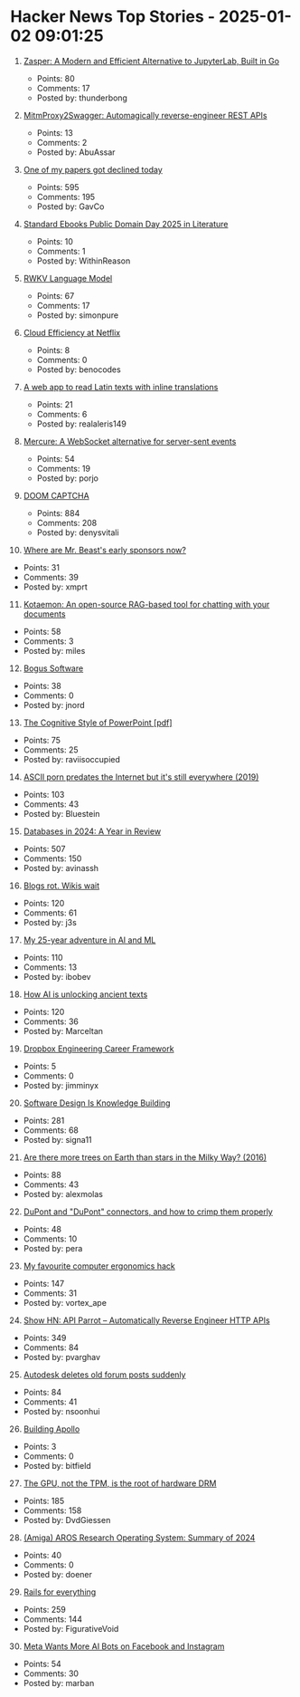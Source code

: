 # Hacker News Top Stories - 2025-01-02 09:01:25

1. [Zasper: A Modern and Efficient Alternative to JupyterLab, Built in Go](https://github.com/zasper-io/zasper)
   - Points: 80
   - Comments: 17
   - Posted by: thunderbong

2. [MitmProxy2Swagger: Automagically reverse-engineer REST APIs](https://github.com/alufers/mitmproxy2swagger)
   - Points: 13
   - Comments: 2
   - Posted by: AbuAssar

3. [One of my papers got declined today](https://mathstodon.xyz/@tao/113721192051328193)
   - Points: 595
   - Comments: 195
   - Posted by: GavCo

4. [Standard Ebooks Public Domain Day 2025 in Literature](https://standardebooks.org/blog/public-domain-day-2025)
   - Points: 10
   - Comments: 1
   - Posted by: WithinReason

5. [RWKV Language Model](https://www.rwkv.com/)
   - Points: 67
   - Comments: 17
   - Posted by: simonpure

6. [Cloud Efficiency at Netflix](https://netflixtechblog.com/cloud-efficiency-at-netflix-f2a142955f83)
   - Points: 8
   - Comments: 0
   - Posted by: benocodes

7. [A web app to read Latin texts with inline translations](https://adi.earth/apps/duplex/)
   - Points: 21
   - Comments: 6
   - Posted by: realaleris149

8. [Mercure: A WebSocket alternative for server-sent events](https://github.com/dunglas/mercure)
   - Points: 54
   - Comments: 19
   - Posted by: porjo

9. [DOOM CAPTCHA](https://doom-captcha.vercel.app/)
   - Points: 884
   - Comments: 208
   - Posted by: denysvitali

10. [Where are Mr. Beast's early sponsors now?](https://www.preethamrn.com/posts/where-are-mrbeast-sponsors-now)
   - Points: 31
   - Comments: 39
   - Posted by: xmprt

11. [Kotaemon: An open-source RAG-based tool for chatting with your documents](https://github.com/Cinnamon/kotaemon)
   - Points: 58
   - Comments: 3
   - Posted by: miles

12. [Bogus Software](https://minesweepergame.com/history/bogus-software.php)
   - Points: 38
   - Comments: 0
   - Posted by: jnord

13. [The Cognitive Style of PowerPoint [pdf]](https://www.inf.ed.ac.uk/teaching/courses/pi/2016_2017/phil/tufte-powerpoint.pdf)
   - Points: 75
   - Comments: 25
   - Posted by: raviisoccupied

14. [ASCII porn predates the Internet but it's still everywhere (2019)](https://www.vice.com/en/article/ascii-pr0n-porn-predates-the-internet-but-its-still-everywhere-rule-34/)
   - Points: 103
   - Comments: 43
   - Posted by: Bluestein

15. [Databases in 2024: A Year in Review](https://www.cs.cmu.edu/~pavlo/blog/2025/01/2024-databases-retrospective.html)
   - Points: 507
   - Comments: 150
   - Posted by: avinassh

16. [Blogs rot. Wikis wait](https://j3s.sh/thought/blogs-rot-wikis-wait.html)
   - Points: 120
   - Comments: 61
   - Posted by: j3s

17. [My 25-year adventure in AI and ML](https://austinhenley.com/blog/25yearsofai.html)
   - Points: 110
   - Comments: 13
   - Posted by: ibobev

18. [How AI is unlocking ancient texts](https://www.nature.com/articles/d41586-024-04161-z)
   - Points: 120
   - Comments: 36
   - Posted by: Marceltan

19. [Dropbox Engineering Career Framework](https://dropbox.github.io/dbx-career-framework/)
   - Points: 5
   - Comments: 0
   - Posted by: jimminyx

20. [Software Design Is Knowledge Building](https://olano.dev/blog/software-design-is-knowledge-building/)
   - Points: 281
   - Comments: 68
   - Posted by: signa11

21. [Are there more trees on Earth than stars in the Milky Way? (2016)](https://www.snopes.com/fact-check/trees-stars-milky-way/)
   - Points: 88
   - Comments: 43
   - Posted by: alexmolas

22. [DuPont and "DuPont" connectors, and how to crimp them properly](https://www.mattmillman.com/info/crimpconnectors/dupont-and-dupont-connectors/)
   - Points: 48
   - Comments: 10
   - Posted by: pera

23. [My favourite computer ergonomics hack](https://blog.jacobvosmaer.nl/0036-beeper/)
   - Points: 147
   - Comments: 31
   - Posted by: vortex_ape

24. [Show HN: API Parrot – Automatically Reverse Engineer HTTP APIs](https://apiparrot.com/)
   - Points: 349
   - Comments: 84
   - Posted by: pvarghav

25. [Autodesk deletes old forum posts suddenly](https://forums.autodesk.com/t5/net/regarding-community-content-archiving/td-p/13198106)
   - Points: 84
   - Comments: 41
   - Posted by: nsoonhui

26. [Building Apollo](https://www.construction-physics.com/p/building-apollo)
   - Points: 3
   - Comments: 0
   - Posted by: bitfield

27. [The GPU, not the TPM, is the root of hardware DRM](https://mjg59.dreamwidth.org/70954.html)
   - Points: 185
   - Comments: 158
   - Posted by: DvdGiessen

28. [(Amiga) AROS Research Operating System: Summary of 2024](https://arosnews.github.io/aros-x86-summary-2024/)
   - Points: 40
   - Comments: 0
   - Posted by: doener

29. [Rails for everything](https://literallythevoid.com/blog/rails_for_everything.html)
   - Points: 259
   - Comments: 144
   - Posted by: FigurativeVoid

30. [Meta Wants More AI Bots on Facebook and Instagram](https://nymag.com/intelligencer/article/meta-wants-more-ai-bots-on-facebook-and-instagram.html)
   - Points: 54
   - Comments: 30
   - Posted by: marban

